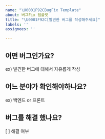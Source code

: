 ```yaml
---
name: "\U0001F92CBugFix Template"
about: 버그Fix 템플릿
title: "\U0001F92C[발견한 버그를 작성해주세요]"
labels: ''
assignees: ''

---
```


## 어떤 버그인가요?
ex) 발견한 버그에 대해서 자유롭게 작성

## 어느 분야가 확인해야하나요?
ex) 백엔드 or 프론트

## 버그를 해결 했나요?
[  ] 해결 여부
